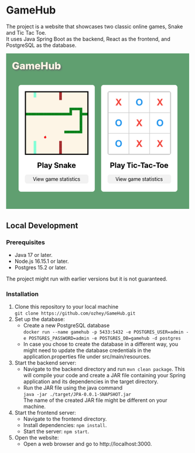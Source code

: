 # GameHub
The project is a website that showcases two classic online games, Snake and Tic Tac Toe.  
It uses Java Spring Boot as the backend, React as the frontend, and PostgreSQL as the database.

<img src="./img/App.png" alt="Snake" width="500"/>

## Local Development

### Prerequisites

* Java 17 or later.  
* Node.js 16.15.1 or later.  
* Postgres 15.2 or later.  

The project might run with earlier versions but it is not guaranteed.

### Installation

1. Clone this repository to your local machine  
```git clone https://github.com/ozhey/GameHub.git```
2. Set up the database:  
    * Create a new PostgreSQL database  
    ```docker run --name gamehub -p 5433:5432 -e POSTGRES_USER=admin -e POSTGRES_PASSWORD=admin -e POSTGRES_DB=gamehub -d postgres```
    * In case you chose to create the database in a different way, you might need to update the database credentials in the application.properties file under src/main/resources.  
3. Start the backend server:  
    * Navigate to the backend directory and run `mvn clean package`. This will compile your code and create a JAR file containing your Spring application and its dependencies in the target directory.
    * Run the JAR file using the java command  
    ```java -jar ./target/JPA-0.0.1-SNAPSHOT.jar```  
    The name of the created JAR file might be different on your machine.
4. Start the frontend server:
    * Navigate to the frontend directory.
    * Install dependencies: `npm install`.
    * Start the server: `npm start`.
5. Open the website:
    * Open a web browser and go to http://localhost:3000.

